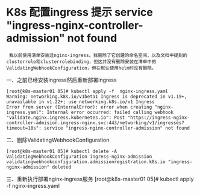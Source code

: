 # K8s 配置ingress 提示 service "ingress-nginx-controller-admission" not found

```
 我以前使用清单安装过nginx-ingress。我删除了它创建的命名空间，以及文档中提到的clusterrole和clusterrolebinding，但这并没有删除安装在清单中的ValidatingWebhookConfiguration，但在默认使用helm时没有删除。
```

一、之前已经安装ingress然后重新部署Ingress

```
[root@k8s-master01 05]# kubectl apply -f  nginx-ingress.yaml 
Warning: networking.k8s.io/v1beta1 Ingress is deprecated in v1.19+, unavailable in v1.22+; use networking.k8s.io/v1 Ingress
Error from server (InternalError): error when creating "nginx-ingress.yaml": Internal error occurred: failed calling webhook "validate.nginx.ingress.kubernetes.io": Post "https://ingress-nginx-controller-admision.ingress-nginx.svc:443/networking/v1/ingresses?timeout=10s": service "ingress-nginx-controller-admission" not found
```

二、删除ValidatingWebhookConfiguration

```
[root@k8s-master01 05]# kubectl delete -A ValidatingWebhookConfiguration ingress-nginx-admission
validatingwebhookconfiguration.admissionregistration.k8s.io "ingress-nginx-admission" deleted
```

三、重新执行部署nginx-ingress服务
[root@k8s-master01 05]# kubectl apply -f nginx-ingress.yaml